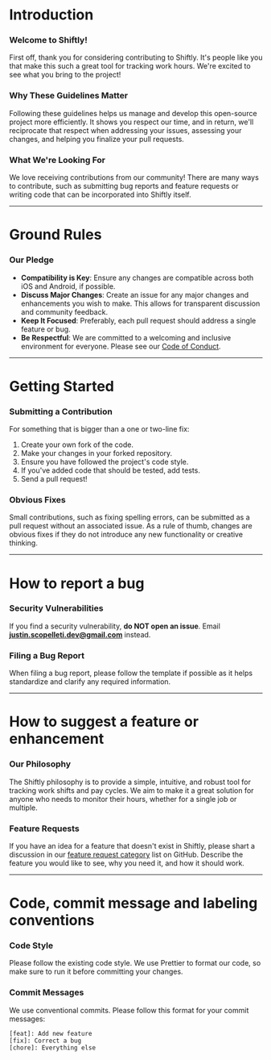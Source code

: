 # Introduction

### Welcome to Shiftly\!

First off, thank you for considering contributing to Shiftly. It's people like you that make this such a great tool for tracking work hours. We're excited to see what you bring to the project\!

### Why These Guidelines Matter

Following these guidelines helps us manage and develop this open-source project more efficiently. It shows you respect our time, and in return, we'll reciprocate that respect when addressing your issues, assessing your changes, and helping you finalize your pull requests.

### What We're Looking For

We love receiving contributions from our community\! There are many ways to contribute, such as submitting bug reports and feature requests or writing code that can be incorporated into Shiftly itself.

-----

# Ground Rules

### Our Pledge

  * **Compatibility is Key**: Ensure any changes are compatible across both iOS and Android, if possible.
  * **Discuss Major Changes**: Create an issue for any major changes and enhancements you wish to make. This allows for transparent discussion and community feedback.
  * **Keep It Focused**: Preferably, each pull request should address a single feature or bug.
  * **Be Respectful**: We are committed to a welcoming and inclusive environment for everyone. Please see our [Code of Conduct](https://github.com/Kesmek/shiftly/blob/main/CODE_OF_CONDUCT.md).

-----

# Getting Started

### Submitting a Contribution

For something that is bigger than a one or two-line fix:

1.  Create your own fork of the code.
2.  Make your changes in your forked repository.
3.  Ensure you have followed the project's code style.
4.  If you've added code that should be tested, add tests.
5.  Send a pull request\!

### Obvious Fixes

Small contributions, such as fixing spelling errors, can be submitted as a pull request without an associated issue. As a rule of thumb, changes are obvious fixes if they do not introduce any new functionality or creative thinking.

-----

# How to report a bug

### Security Vulnerabilities

If you find a security vulnerability, **do NOT open an issue**. Email **justin.scopelleti.dev@gmail.com** instead.

### Filing a Bug Report

When filing a bug report, please follow the template if possible as it helps standardize and clarify any required information.

-----

# How to suggest a feature or enhancement

### Our Philosophy

The Shiftly philosophy is to provide a simple, intuitive, and robust tool for tracking work shifts and pay cycles. We aim to make it a great solution for anyone who needs to monitor their hours, whether for a single job or multiple.

### Feature Requests

If you have an idea for a feature that doesn't exist in Shiftly, please shart a discussion in our [feature request category](https://github.com/Kesmek/shiftly/discussions/categories/feature-request) list on GitHub. Describe the feature you would like to see, why you need it, and how it should work.

-----

# Code, commit message and labeling conventions

### Code Style

Please follow the existing code style. We use Prettier to format our code, so make sure to run it before committing your changes.

### Commit Messages

We use conventional commits. Please follow this format for your commit messages:

```
[feat]: Add new feature
[fix]: Correct a bug
[chore]: Everything else
```
